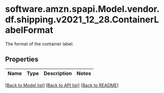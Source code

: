 # software.amzn.spapi.Model.vendor.df.shipping.v2021_12_28.ContainerLabelFormat
The format of the container label.

## Properties

Name | Type | Description | Notes
------------ | ------------- | ------------- | -------------

[[Back to Model list]](../README.md#documentation-for-models) [[Back to API list]](../README.md#documentation-for-api-endpoints) [[Back to README]](../README.md)

